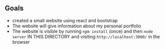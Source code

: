 ## Goals

- created a small website using react and bootstrap
- The website will give information about my personal portfolio
- The website is visible by running `npm install` (once) and then `node server` IN THIS DIRECTORY and visiting `http://localhost:3000/` in the browser






